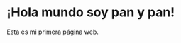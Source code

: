 <!DOCTYPE html>
<html>
  <head>
    <title>Mi Página Web</title>
    <meta charset="UTF-8" />
    <link rel="stylesheet" href="styles.css" />
  </head>
  <body>
    <h1>¡Hola mundo soy pan y pan!</h1>
    <p>Esta es mi primera página web.</p>
    <script src="script.js"></script>
  </body>
</html>
